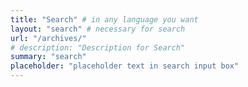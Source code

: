 ```yaml
---
title: "Search" # in any language you want
layout: "search" # necessary for search
url: "/archives/"
# description: "Description for Search"
summary: "search"
placeholder: "placeholder text in search input box"
---
```

